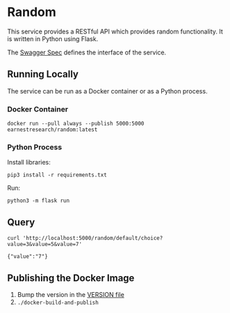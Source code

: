 # Random
This service provides a RESTful API which provides random functionality. It is written in Python using Flask.

The [Swagger Spec](static/swagger.yaml) defines the interface of the service.

## Running Locally
The service can be run as a Docker container or as a Python process.

### Docker Container
```
docker run --pull always --publish 5000:5000 earnestresearch/random:latest
```

### Python Process
Install libraries:
```
pip3 install -r requirements.txt
```

Run:
```
python3 -m flask run
```

## Query
```
curl 'http://localhost:5000/random/default/choice?value=3&value=5&value=7'

{"value":"7"}
```

## Publishing the Docker Image
1. Bump the version in the [VERSION file](VERSION)
1. `./docker-build-and-publish`
